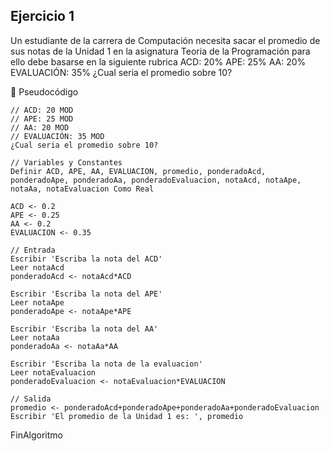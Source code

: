 ## Ejercicio 1

Un estudiante de la carrera de Computación necesita sacar el promedio de sus notas de la Unidad 1 en la asignatura Teoria de la Programación
para ello debe basarse en la siguiente rubrica
ACD: 20%
APE: 25%
AA: 20%
EVALUACIÓN: 35% ¿Cual seria el promedio sobre 10?

📝 Pseudocódigo

	// ACD: 20 MOD
	// APE: 25 MOD
	// AA: 20 MOD
	// EVALUACIÓN: 35 MOD   
	¿Cual seria el promedio sobre 10?  
	
	// Variables y Constantes
	Definir ACD, APE, AA, EVALUACION, promedio, ponderadoAcd, ponderadoApe, ponderadoAa, ponderadoEvaluacion, notaAcd, notaApe, notaAa, notaEvaluacion Como Real  
	
	ACD <- 0.2
	APE <- 0.25
	AA <- 0.2
	EVALUACION <- 0.35  
	
	// Entrada
	Escribir 'Escriba la nota del ACD'
	Leer notaAcd
	ponderadoAcd <- notaAcd*ACD  
	
	Escribir 'Escriba la nota del APE'
	Leer notaApe
	ponderadoApe <- notaApe*APE  
	
	Escribir 'Escriba la nota del AA'
	Leer notaAa
	ponderadoAa <- notaAa*AA  
	
	Escribir 'Escriba la nota de la evaluacion'
	Leer notaEvaluacion
	ponderadoEvaluacion <- notaEvaluacion*EVALUACION  
	
	// Salida
	promedio <- ponderadoAcd+ponderadoApe+ponderadoAa+ponderadoEvaluacion
	Escribir 'El promedio de la Unidad 1 es: ', promedio
FinAlgoritmo
